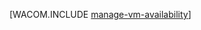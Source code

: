 <properties linkid="manage-windows-common-tasks-vm-availability" urlDisplayName="Manage Availability of VMs" pageTitle="Manage the availability of virtual machines - Windows Azure" metaKeywords="" description="Learn how to use multiple virtual machines to ensure availability of your Windows Azure application. " metaCanonical="" services="virtual-machines" documentationCenter="" title="" authors=""  solutions="" writer="" manager="" editor=""  />




[WACOM.INCLUDE [manage-vm-availability](../includes/manage-vm-availability.md)]
